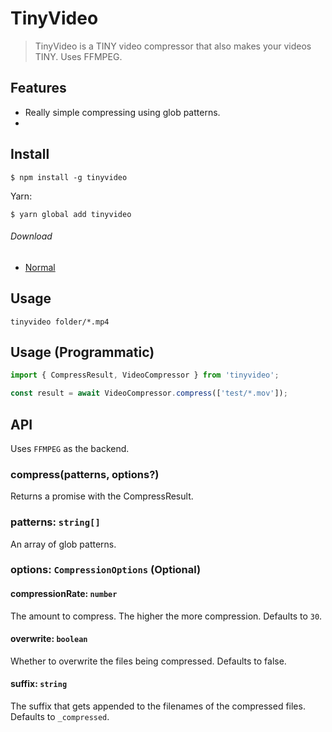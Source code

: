 # TinyVideo

> TinyVideo is a TINY video compressor that also makes your videos TINY. Uses FFMPEG.

## Features

- Really simple compressing using glob patterns.
-

## Install

```
$ npm install -g tinyvideo
```

Yarn:

```
$ yarn global add tinyvideo
```

###### Download

- [Normal](https://unpkg.com/tinyvideo@1.0.0/dist/tinyvideo.js)

## Usage

```shell
tinyvideo folder/*.mp4
```

## Usage (Programmatic)

```js
import { CompressResult, VideoCompressor } from 'tinyvideo';

const result = await VideoCompressor.compress(['test/*.mov']);
```

## API

Uses `FFMPEG` as the backend.

### compress(patterns, options?)

Returns a promise with the CompressResult.

### patterns: `string[]`

An array of glob patterns.

### options: `CompressionOptions` (Optional)

#### compressionRate: `number`

The amount to compress. The higher the more compression. Defaults to `30`.

#### overwrite: `boolean`

Whether to overwrite the files being compressed. Defaults to false.

#### suffix: `string`

The suffix that gets appended to the filenames of the compressed files. Defaults to `_compressed`.
